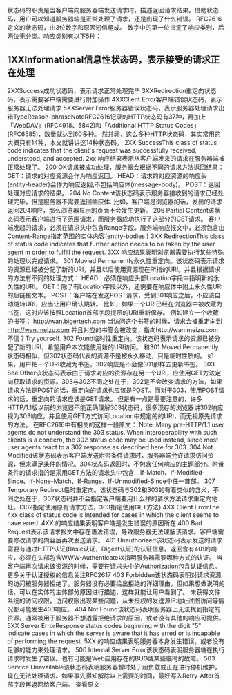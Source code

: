 状态码的职责是当客户端向服务器端发送请求时，描述返回请求结果。借助状态码，用户可以知道服务器端是正常处理了请求，还是出现了什么错误。
RFC2616定义的状态码，由3位数字和原因短信组成。
数字中的第一位指定了响应类别，后两位无分类。响应类别有以下5种：
## 1XXInformational信息性状态码，表示接受的请求正在处理
2XXSuccess成功状态码，表示请求正常处理完毕
3XXRedirection重定向状态码，表示需要客户端需要进行附加操作
4XXClient Error客户端错误状态码，表示服务器无法处理请求
5XXServer Error服务器错误状态码，表示服务器处理请求出错TypeReason-phraseNoteRFC2616记录的HTTP状态码有37种，再加上「WebDAV」(RFC4918、5842)和「Additional HTTP Status Codes」(RFC6585)，数量就达到60多种。
然并卵，这么多种HTTP状态码，其实常用的大概只有14种，本文就讲讲这14种状态码。
2XX SuccessThis class of status code indicates that the client's request was successfully received, understood, and accepted.
2xx 响应结果表示从客户端发来的请求在服务器端被正常处理了。
200 OK请求被成功处理，服务器会根据不同的请求方法返回结果：
GET：请求的对应资源会作为响应返回。
HEAD：请求的对应资源的响应头(entity-header)会作为响应返回,不包括响应体(message-body)。
POST：返回处理对应请求的结果。
204 No Content该状态码表示服务器接收到的请求已经处理完毕，但是服务器不需要返回响应体.
比如，客户端是浏览器的话，发出的请求返回204响应，那么浏览器显示的页面不会发生更新。
206 Partial Content该状态码表示客户端进行了范围请求，而服务器成功执行了这部分的GET请求。
客户端发起的请求，必须在请求头中包含Range字段。服务端响应报文中，必须包含由Content-Range指定范围的实体内容(entity-bodies )
3XX RedirectionThis class of status code indicates that further action needs to be taken by the user agent in order to fulfill the request.
3XX 响应结果表明浏览器需要执行某些特殊的处理以完成请求。
301 Movied Permanently永久性重定向。该状态码表示请求的资源已经被分配了新的URI，并且以后使用资源现在所指的URI。并且根据请求的方法有不同的处理方式：
HEAD：必须在响应头部Location字段中指明新的永久性的URI。
GET：除了有Location字段以外，还需要在响应体中附上永久性URI的超链接文本。
POST：客户端在发送POST请求，受到301响应之后，不应该自动跳转URI，应当让用户确认跳转。
比如，如果一个URI已经在浏览器中被收藏为书签，这时应该按照Location首部字段提示的URI重新保存。
例如建立一个收藏的书签：
http://wan.bigertech.com
当访问这个书签的时候，请求会被重定向到
http://wan.meizu.com
并且对应的书签会被改变，指向http://wan.meizu.com
不信？Try yourself.
302 Found临时性重定向。该状态码表示请求的资源已被分配了新的URI，希望用户本次能使用新的URI访问。
和301 Moved Permanently 状态码相似，但302状态码代表的资源不是被永久移动，只是临时性质的。
如果，用户把一个URI收藏为书签，302响应是不会像301那样去更新书签。
303 See Other该状态码表示由于请求对应的资源存在另一个URI，应使用GET方法定向获取请求的资源。303与302不同之处在于，302是不会改变请求的方法，如果请求方法是POST的话，重定向的请求也应该是POST。而对于303，使用POST请求的话，重定向的请求应该是GET请求。
但是有一点是需要注意的，许多HTTP/1.1版以前的浏览器不能正确理解303状态码，很多现存的浏览器讲302响应视为303响应，并且使用GET方式访问Location中规定的的URI，而无视原先请求的方法。
在RFC2616中有相关的这样一段原文：
Note: Many pre-HTTP/1.1 user agents do not understand the 303 status. When interoperability with such clients is a concern, the 302 status code may be used instead, since most user agents react to a 302 response as described here for 303.
304 Not Modified该状态码表示客户端发送附带条件请求时，服务器端允许请求访问资源，但未满足条件的情况。304状态码返回时，不包含任何响应的主题部分。附带条件的请求指的是采用GET方法的请求头中包含：If-Match、If-Modified-Since、If-None-Match、If-Range、If-Unmodified-Since中任一首部。
307 Temporary Redirect临时重定向。该状态码与302和303的有着类似的含义，不同之处在于，307状态码并不会指定客户端要用什么样的请求方法请求重定向地址。(302指定使用原有请求方法，303指定使用GET方法)
4XX Client ErrorThe 4xx class of status code is intended for cases in which the client seems to have erred.
4XX 的响应结果表明客户端是发生错误的原因所在
400 Bad Request表示该请求报文中存在语法错误，导致服务器无法理解该请求。客户端需要修改请求的内容后再次发送请求。
401 Unauthorized该状态码表示发送的请求需要有通过HTTP认证(Basic认证，Digest认证)的认证信息。返回含有401的响应，必须在头部包含WWW-Authenticate以指明服务器需要哪种方式的认证。
当客户端再次请求该资源的时候，需要在请求头中的Authorization包含认证信息。
更多关于认证授权的信息关注RFC2617
403 Forbidden该状态码表明对请求资源的访问被服务器拒绝了。服务器没有必要给出拒绝的详细理由，但如果想做说明的话，可以在实体的主体部分原因进行描述，这样就能让用户看到了。
未获得文件系统的访问权限，访问权限出现某些问题，从未授权的发送源IP地址试图访问等情况都可能发生403响应。
404 Not Found该状态码表明服务器上无法找到指定的资源。通常被用于服务器不想透露拒绝请求的原因，或者没有其他的响应可提供。
5XX Server ErrorResponse status codes beginning with the digit "5" indicate cases in which the server is aware that it has erred or is incapable of performing the request.
5XX 的响应结果表明服务器本身发生错误，或者没有足够的能力来处理请求。
500 Internal Server Error该状态码表明服务器端在执行请求时发生了错误。也有可能是Web应用存在的BUG或某些临时的故障。
503 Service Unavailable该状态码表明服务器暂时处于超负载或正在进行停机维护，现在无法处理请求。如果事先得知解除以上需要的时间，最好写入Retry-After首部字段再返回给客户端。
查看原文
